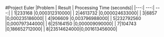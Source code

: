 #Project Euler
|Problem | Result | Processing Time (seconds)|
|---:| ---:| ---:|
| 1|233168    |0,000312310000|
| 2|4613732   |0,000024633000|
| 3|6857      |0,000235186000|
| 4|906609    |0,003796988000|
| 5|232792560 |0,000797344000|
| 6|25164150  |0,000009090000|
| 7|104743    |0,186652712000|
| 8|23514624000|0,001613456000|
